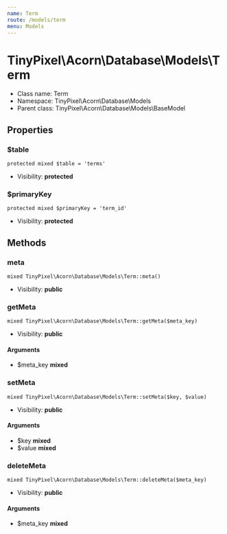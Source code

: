 ```yaml
---
name: Term
route: /models/term
menu: Models
---
```



TinyPixel\Acorn\Database\Models\Term
===============



* Class name: Term
* Namespace: TinyPixel\Acorn\Database\Models
* Parent class: TinyPixel\Acorn\Database\Models\BaseModel





Properties
----------


### $table

    protected mixed $table = 'terms'





* Visibility: **protected**


### $primaryKey

    protected mixed $primaryKey = 'term_id'





* Visibility: **protected**


Methods
-------


### meta

    mixed TinyPixel\Acorn\Database\Models\Term::meta()





* Visibility: **public**




### getMeta

    mixed TinyPixel\Acorn\Database\Models\Term::getMeta($meta_key)





* Visibility: **public**


#### Arguments
* $meta_key **mixed**



### setMeta

    mixed TinyPixel\Acorn\Database\Models\Term::setMeta($key, $value)





* Visibility: **public**


#### Arguments
* $key **mixed**
* $value **mixed**



### deleteMeta

    mixed TinyPixel\Acorn\Database\Models\Term::deleteMeta($meta_key)





* Visibility: **public**


#### Arguments
* $meta_key **mixed**


